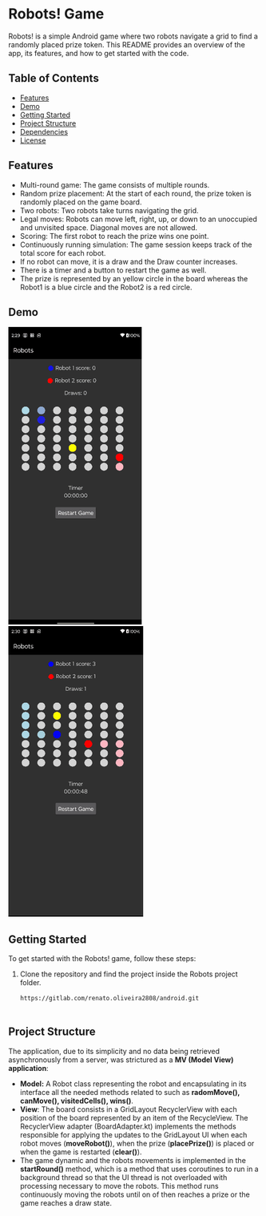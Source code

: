 # Robots! Game

Robots! is a simple Android game where two robots navigate a grid to find a randomly placed prize token. This README provides an overview of the app, its features, and how to get started with the code.

## Table of Contents

- [Features](#features)
- [Demo](#demo)
- [Getting Started](#getting-started)
- [Project Structure](#project-structure)
- [Dependencies](#dependencies)
- [License](#license)

## Features

- Multi-round game: The game consists of multiple rounds.
- Random prize placement: At the start of each round, the prize token is randomly placed on the game board.
- Two robots: Two robots take turns navigating the grid.
- Legal moves: Robots can move left, right, up, or down to an unoccupied and unvisited space. Diagonal moves are not allowed.
- Scoring: The first robot to reach the prize wins one point.
- Continuously running simulation: The game session keeps track of the total score for each robot.
- If no robot can move, it is a draw and the Draw counter increases.
- There is a timer and a button to restart the game as well.
- The prize is represented by an yellow circle in the board whereas the Robot1 is a blue circle and the Robot2 is a red circle.

## Demo

![Demo 1](./doc/images/demo_1.gif)
![Demo 2](./doc/images/demo_2.gif)

## Getting Started

To get started with the Robots! game, follow these steps:

1. Clone the repository and find the project inside the Robots project folder.

   ```bash
   https://gitlab.com/renato.oliveira2808/android.git
  
## Project Structure

The application, due to its simplicity and no data being retrieved asynchronously from a server,  was strictured as a **MV (Model View) application**:
   - **Model:** A Robot class representing the robot and encapsulating in its interface all the needed methods related to such as **radomMove(), canMove(), visitedCells(), wins()**. 
   - **View**: The board consists in a GridLayout RecyclerView with each position of the board represented by an item of the RecycleView. The RecyclerView adapter (BoardAdapter.kt) implements the methods responsible for applying the updates to the GridLayout UI when each robot moves (**moveRobot()**), when the prize (**placePrize()**) is placed or when the game is restarted (**clear()**).
   - The game dynamic and the robots movements is implemented in the **startRound()** method, which is a method that uses coroutines to  run in a background thread so that the UI thread is not overloaded with processing necessary to move the robots. This method runs continuously moving the robots until on of then reaches a prize or the game reaches a draw state.
